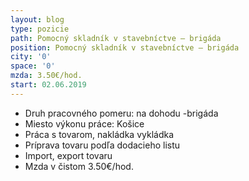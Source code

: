 ```yaml
---
layout: blog
type: pozicie
path: Pomocný skladník v stavebníctve – brigáda
position: Pomocný skladník v stavebníctve – brigáda
city: '0'
space: '0'
mzda: 3.50€/hod.
start: 02.06.2019
---
```

* Druh pracovného pomeru: na dohodu -brigáda
* Miesto výkonu práce: Košice
* Práca s tovarom, nakládka vykládka
* Príprava tovaru podľa dodacieho listu
* Import, export tovaru
* Mzda v čistom 3.50€/hod.
